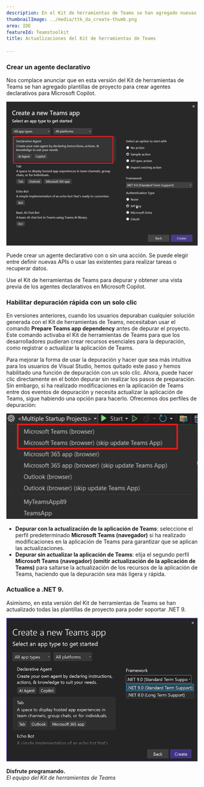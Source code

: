 ```yaml
---
description: En el Kit de herramientas de Teams se han agregado nuevas plantillas de proyectos para crear agentes.
thumbnailImage: ../media/ttk_da_create-thumb.png
area: IDE
featureId: Teamstoolkit
title: Actualizaciones del Kit de herramientas de Teams

---
```



### Crear un agente declarativo

Nos complace anunciar que en esta versión del Kit de herramientas de Teams se han agregado plantillas de proyecto para crear agentes declarativos para Microsoft Copilot.

![creación de un proyecto de DA](../media/ttk_da_create.png)

Puede crear un agente declarativo con o sin una acción. Se puede elegir entre definir nuevas APIs o usar las existentes para realizar tareas o recuperar datos.

Use el Kit de herramientas de Teams para depurar y obtener una vista previa de los agentes declarativos en Microsoft Copilot.

### Habilitar depuración rápida con un solo clic
En versiones anteriores, cuando los usuarios depuraban cualquier solución generada con el Kit de herramientas de Teams, necesitaban usar el comando **Prepare Teams app dependency** antes de depurar el proyecto. Este comando activaba el Kit de herramientas de Teams para que los desarrolladores pudieran crear recursos esenciales para la depuración, como registrar o actualizar la aplicación de Teams.

Para mejorar la forma de usar la depuración y hacer que sea más intuitiva para los usuarios de Visual Studio, hemos quitado este paso y hemos habilitado una función de depuración con un solo clic. Ahora, puede hacer clic directamente en el botón depurar sin realizar los pasos de preparación. Sin embargo, si ha realizado modificaciones en la aplicación de Teams entre dos eventos de depuración y necesita actualizar la aplicación de Teams, sigue habiendo una opción para hacerlo.
Ofrecemos dos perfiles de depuración:

![perfiles de depuración](../media/ttk_debug_profiles.png)

- **Depurar con la actualización de la aplicación de Teams**: seleccione el perfil predeterminado **Microsoft Teams (navegador)** si ha realizado modificaciones en la aplicación de Teams para garantizar que se aplican las actualizaciones.
- **Depurar sin actualizar la aplicación de Teams**: elija el segundo perfil **Microsoft Teams (navegador) (omitir actualización de la aplicación de Teams)** para saltarse la actualización de los recursos de la aplicación de Teams, haciendo que la depuración sea más ligera y rápida.

### Actualice a .NET 9.

Asimismo, en esta versión del Kit de herramientas de Teams se han actualizado todas las plantillas de proyecto para poder soportar .NET 9.

![compatibilidad con .net9](../media/ttk_net9.png)

**Disfrute programando.**  
*El equipo del Kit de herramientas de Teams*
